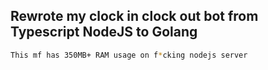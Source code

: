 ## Rewrote my clock in clock out bot from Typescript NodeJS to Golang

```bash
This mf has 350MB+ RAM usage on f*cking nodejs server
```

